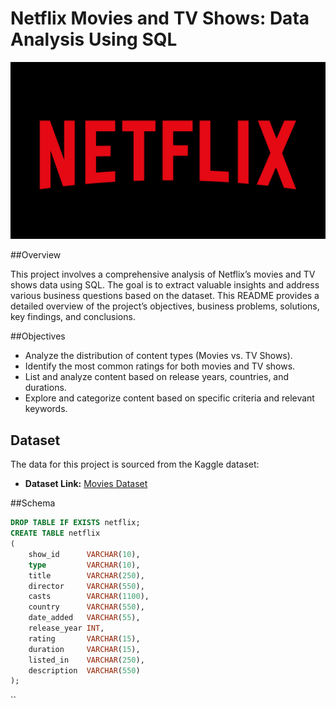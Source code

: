 # Netflix Movies and TV Shows: Data Analysis Using SQL

![Netflix logo](https://github.com/arunprathap001/Netflix_sql_project/blob/main/netflix.png)

##Overview

This project involves a comprehensive analysis of Netflix’s movies and TV shows data using SQL. The goal is to extract valuable insights and address various business questions based on the dataset. This README provides a detailed overview of the project’s objectives, business problems, solutions, key findings, and conclusions.

##Objectives

- Analyze the distribution of content types (Movies vs. TV Shows).
- Identify the most common ratings for both movies and TV shows.
- List and analyze content based on release years, countries, and durations.
- Explore and categorize content based on specific criteria and relevant keywords.

## Dataset

The data for this project is sourced from the Kaggle dataset:

- **Dataset Link:** [Movies Dataset](https://www.kaggle.com/datasets/shivamb/netflix-shows?resource=download)

##Schema

```sql
DROP TABLE IF EXISTS netflix;
CREATE TABLE netflix
(
    show_id      VARCHAR(10),
    type         VARCHAR(10),
    title        VARCHAR(250),
    director     VARCHAR(550),
    casts        VARCHAR(1100),
    country      VARCHAR(550),
    date_added   VARCHAR(55),
    release_year INT,
    rating       VARCHAR(15),
    duration     VARCHAR(15),
    listed_in    VARCHAR(250),
    description  VARCHAR(550)
);
```
  

``
